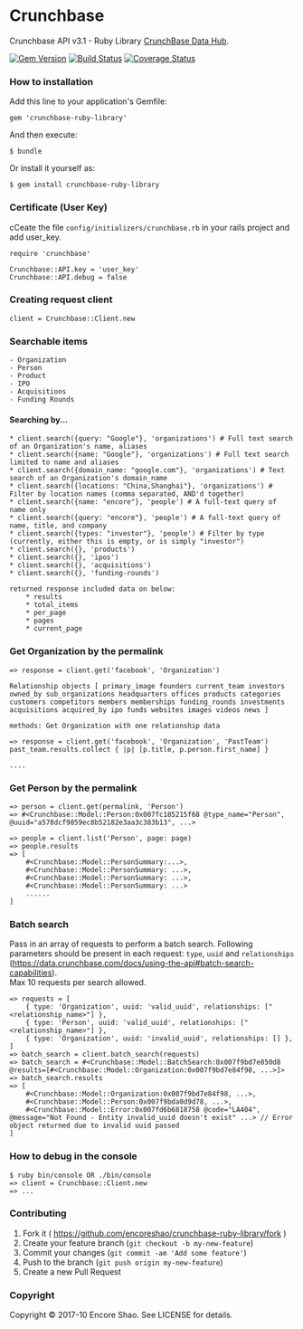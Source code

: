 # Crunchbase

Crunchbase API v3.1 - Ruby Library [CrunchBase Data Hub](https://data.crunchbase.com/v3.1/docs/using-the-api).

[![Gem Version](https://badge.fury.io/rb/crunchbase-ruby-library.svg)](https://badge.fury.io/rb/crunchbase-ruby-library)
[![Build Status](https://travis-ci.org/encoreshao/crunchbase-ruby-library.svg?branch=master)](https://travis-ci.org/encoreshao/crunchbase-ruby-library)
[![Coverage Status](https://coveralls.io/repos/github/encoreshao/crunchbase-ruby-library/badge.svg)](https://coveralls.io/github/encoreshao/crunchbase-ruby-library)

### How to installation

Add this line to your application's Gemfile:

    gem 'crunchbase-ruby-library'

And then execute:

    $ bundle

Or install it yourself as:

    $ gem install crunchbase-ruby-library

### Certificate (User Key)

cCeate the file `config/initializers/crunchbase.rb` in your rails project and add user_key.

    require 'crunchbase'

    Crunchbase::API.key = 'user_key'
    Crunchbase::API.debug = false

### Creating request client

    client = Crunchbase::Client.new

### Searchable items

    - Organization
    - Person
    - Product
    - IPO
    - Acquisitions
    - Funding Rounds

#### Searching by...

    * client.search({query: "Google"}, 'organizations') # Full text search of an Organization's name, aliases
    * client.search({name: "Google"}, 'organizations') # Full text search limited to name and aliases
    * client.search({domain_name: "google.com"}, 'organizations') # Text search of an Organization's domain_name
    * client.search({locations: "China,Shanghai"}, 'organizations') # Filter by location names (comma separated, AND'd together)
    * client.search({name: "encore"}, 'people') # A full-text query of name only
    * client.search({query: "encore"}, 'people') # A full-text query of name, title, and company
    * client.search({types: "investor"}, 'people') # Filter by type (currently, either this is empty, or is simply "investor")
    * client.search({}, 'products')
    * client.search({}, 'ipos')
    * client.search({}, 'acquisitions')
    * client.search({}, 'funding-rounds')

    returned response included data on below:
        * results
        * total_items
        * per_page
        * pages
        * current_page

### Get Organization by the permalink

    => response = client.get('facebook', 'Organization')

    Relationship objects [ primary_image founders current_team investors owned_by sub_organizations headquarters offices products categories customers competitors members memberships funding_rounds investments acquisitions acquired_by ipo funds websites images videos news ]

    methods: Get Organization with one relationship data

    => response = client.get('facebook', 'Organization', 'PastTeam')
    past_team.results.collect { |p| [p.title, p.person.first_name] }

    ....

### Get Person by the permalink

    => person = client.get(permalink, 'Person')
    => #<Crunchbase::Model::Person:0x007fc185215f68 @type_name="Person", @uuid="a578dcf9859ec8b52182e3aa3c383b13", ...>

    => people = client.list('Person', page: page)
    => people.results
    => [
        #<Crunchbase::Model::PersonSummary:...>,
        #<Crunchbase::Model::PersonSummary: ...>,
        #<Crunchbase::Model::PersonSummary: ...>,
        #<Crunchbase::Model::PersonSummary: ...>
        ......
    ]

### Batch search
Pass in an array of requests to perform a batch search. Following parameters should be present in each request: `type`, `uuid` and `relationships` (https://data.crunchbase.com/docs/using-the-api#batch-search-capabilities).<br/>
Max 10 requests per search allowed.

    => requests = [
        { type: 'Organization', uuid: 'valid_uuid', relationships: ["<relationship_name>"] },
        { type: 'Person', uuid: 'valid_uuid', relationships: ["<relationship_name>"] },
        { type: 'Organization', uuid: 'invalid_uuid', relationships: [] },
    ]
    => batch_search = client.batch_search(requests)
    => batch_search = #<Crunchbase::Model::BatchSearch:0x007f9bd7e850d8 @results=[#<Crunchbase::Model::Organization:0x007f9bd7e84f98, ...>]>
    => batch_search.results
    => [
        #<Crunchbase::Model::Organization:0x007f9bd7e84f98, ...>,
        #<Crunchbase::Model::Person:0x007f9bda0d9d78, ...>,
        #<Crunchbase::Model::Error:0x007fd6b6818758 @code="LA404", @message="Not Found - Entity invalid_uuid doesn't exist" ...> // Error object returned due to invalid uuid passed
    ]


### How to debug in the console

    $ ruby bin/console OR ./bin/console
    => client = Crunchbase::Client.new
    => ...

### Contributing

1. Fork it ( https://github.com/encoreshao/crunchbase-ruby-library/fork )
2. Create your feature branch (`git checkout -b my-new-feature`)
3. Commit your changes (`git commit -am 'Add some feature'`)
4. Push to the branch (`git push origin my-new-feature`)
5. Create a new Pull Request

### Copyright

Copyright © 2017-10 Encore Shao. See LICENSE for details.
